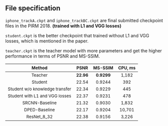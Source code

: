 ## File specification

``iphone_trackA.ckpt`` and ``iphone_trackBC.ckpt`` are final submitted checkpoint files in the PIRM 2018. **(trained with L1 and VGG losses)**

``student.ckpt`` is the better checkpoint that trained without L1 and VGG losses, which is mentioned in the paper.

``teacher.ckpt`` is the teacher model with more parameters and get the higher performance in terms of PSNR and MS-SSIM.

| <sub>Method</sub> | <sub>PSNR</sub> | <sub>MS-SSIM</sub> | <sub>CPU, ms</sub> |
|:---:|:---:|:---:|:---:|
| <sub>Teacher</sub> | <sub>**22.96**</sub> | <sub>**0.9299**</sub> | <sub>1,182</sub> |
| <sub>Student</sub> | <sub>22.54</sub> | <sub>0.9244</sub> | <sub>392</sub> |
| <sub>Student w/o knowledge transfer</sub> | <sub>22.34</sub> | <sub>0.9229</sub> | <sub>445</sub> |
| <sub>Student with L1 and VGG losses</sub> | <sub>22.37</sub> | <sub>0.9231</sub> | <sub>478</sub> |
| <sub>SRCNN-Baseline</sub> | <sub>21.32</sub> | <sub>0.9030</sub> | <sub>1,832</sub> |
| <sub>DPED-Baseline</sub> | <sub>22.17</sub> | <sub>0.9204</sub> | <sub>10,701</sub> |
| <sub>ResNet_8_32</sub> | <sub>22.38</sub> | <sub>0.9156</sub> | <sub>3,226</sub> |
